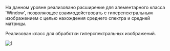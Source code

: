 На данном уровне реализовано расширение для элементарного класса 'Window', позволяющее взаимодействовать с гиперспектральным изображением с целью нахождения среднего спектра и средней матрицы. 

Реализован класс для обработки гиперспектральных изображений.

![1](demo/ms_demo.gif)
